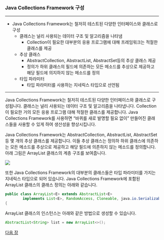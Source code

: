 ### Java Collections Framework 구성
* * *
* Java Collections Framework는 철저히 테스트된 다양한 인터페이스와 클래스로 구성
    * 클래스는 널리 사용되는 데이터 구조 및 알고리즘을 나타냄
        * Collection이 필요한 대부분의 응용 프로그램에 대해 프레임워크는 적절한 클래스를 제공
    * 추상 클래스
        * AbstractCollection, AbstractList, AbstractSet등의 추상 클래스 제공
        * 정의가 하위 클래스의 필드에 의존하는 모든 메소드를 추상으로 제공하고 해당 필드에 의지하지 않는 메소드를 정의
    * 타입 파라미터
        * 타입 파라미터를 사용하는 지네릭스 타입으로 선언됨
* * *
Java Collections Framework는 철저히 테스트된 다양한 인터페이스와 클래스로 구성됩니다. 클래스는 널리 사용되는 데이터 구조 및 알고리즘을 나타냅니다. Collection이 필요한 거의 모든 응용 프로그램 대해 적절한 클래스를 제공합니다. Java Collections Framework를 사용하면 “바퀴를 새로 발명할 필요 없이” 만들어진 클래스들을 사용할 수 있게 하여 생산성을 향상시킵니다.

Java Collections Framework는 AbstractCollection, AbstractList, AbstractSet 등 몇 개의 추상 클래스를 제공합니다. 이들 추상 클래스는 정의하 하위 클래스에 의존하는 모든 메소드를 추상으로 제공하고 해당 필드에 의존하지 않는 메소드를 정의합니다. 아래 그림은 ArrayList 클래스의 계층 구조를 보여줍니다.

<img src="images/image01.png" />

또한 Java Collections Framework의 대부분의 클래스들은 타입 파라미터를 가지는 지네릭스 타입으로 되어 있습니다. Java Collections Framework에 포함된 ArrayList 클래스의 클래스 정의는 아래와 같습니다.

```java
public class ArrayList<E> extends AbstractList<E>
        implements List<E>, RandomAccess, Cloneable, java.io.Serializable
{
```
ArrayList 클래스의 인스턴스는 아래와 같은 방법으로 생성할 수 있습니다.

```java
AbstractList<String> list = new ArrayList<>();
```

<a href="./06_Collection_인터페이스.md">다음 장</a>